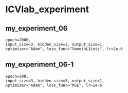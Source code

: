 # ICVlab_experiment

## my_experiment_06

    epoch=2000,
    input_size=3, hidden_size=3, output_size=1,
    optimizer="Adam", loss_func="SmoothL1Loss", lr=1e-6
    
## my_experiment_06-1
    epoch=500,
    input_size=3, hidden_size=3, output_size=1,
    optimizer="Adam", loss_func="MSE", lr=1e-6
